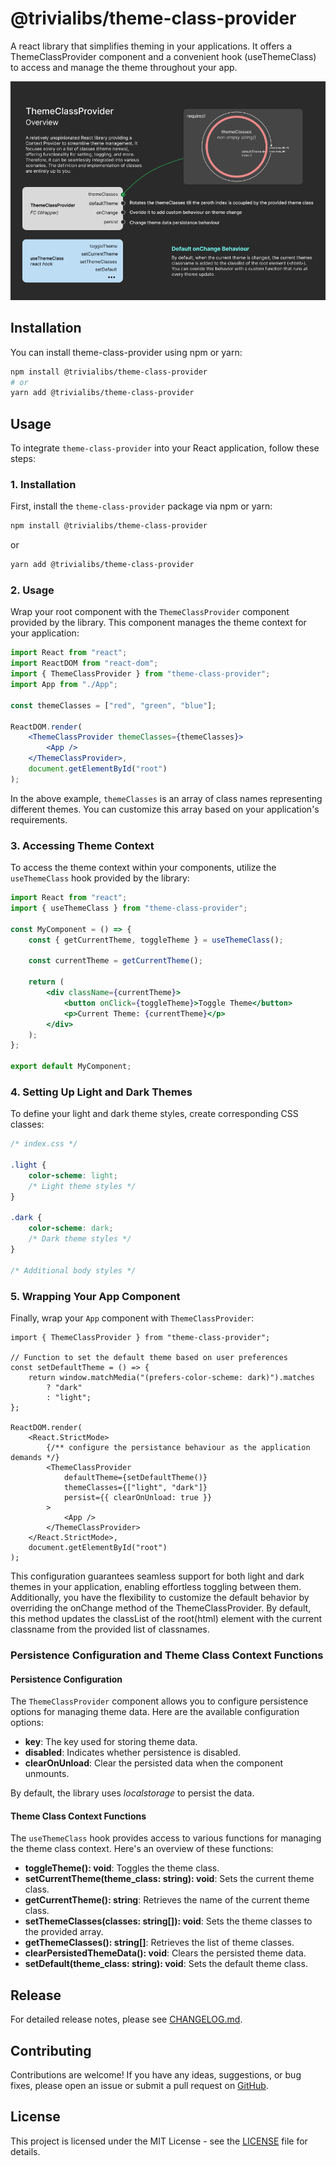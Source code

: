 # @trivialibs/theme-class-provider

A react library that simplifies theming in your applications. It offers a ThemeClassProvider component and a convenient hook (useThemeClass) to access and manage the theme throughout your app.

![Brief Overview](https://github.com/sreed17/theme-class-provider/blob/master/lib_overview.png?raw=true)

## Installation

You can install theme-class-provider using npm or yarn:

```bash
npm install @trivialibs/theme-class-provider
# or
yarn add @trivialibs/theme-class-provider
```

## Usage

To integrate `theme-class-provider` into your React application, follow these steps:

### 1. Installation

First, install the `theme-class-provider` package via npm or yarn:

```bash
npm install @trivialibs/theme-class-provider
```

or

```bash
yarn add @trivialibs/theme-class-provider
```

### 2. Usage

Wrap your root component with the `ThemeClassProvider` component provided by the library. This component manages the theme context for your application:

```jsx
import React from "react";
import ReactDOM from "react-dom";
import { ThemeClassProvider } from "theme-class-provider";
import App from "./App";

const themeClasses = ["red", "green", "blue"];

ReactDOM.render(
    <ThemeClassProvider themeClasses={themeClasses}>
        <App />
    </ThemeClassProvider>,
    document.getElementById("root")
);
```

In the above example, `themeClasses` is an array of class names representing different themes. You can customize this array based on your application's requirements.

### 3. Accessing Theme Context

To access the theme context within your components, utilize the `useThemeClass` hook provided by the library:

```jsx
import React from "react";
import { useThemeClass } from "theme-class-provider";

const MyComponent = () => {
    const { getCurrentTheme, toggleTheme } = useThemeClass();

    const currentTheme = getCurrentTheme();

    return (
        <div className={currentTheme}>
            <button onClick={toggleTheme}>Toggle Theme</button>
            <p>Current Theme: {currentTheme}</p>
        </div>
    );
};

export default MyComponent;
```

### 4. Setting Up Light and Dark Themes

To define your light and dark theme styles, create corresponding CSS classes:

```css
/* index.css */

.light {
    color-scheme: light;
    /* Light theme styles */
}

.dark {
    color-scheme: dark;
    /* Dark theme styles */
}

/* Additional body styles */
```

### 5. Wrapping Your App Component

Finally, wrap your `App` component with `ThemeClassProvider`:

```tsx
import { ThemeClassProvider } from "theme-class-provider";

// Function to set the default theme based on user preferences
const setDefaultTheme = () => {
    return window.matchMedia("(prefers-color-scheme: dark)").matches
        ? "dark"
        : "light";
};

ReactDOM.render(
    <React.StrictMode>
        {/** configure the persistance behaviour as the application demands */}
        <ThemeClassProvider
            defaultTheme={setDefaultTheme()}
            themeClasses={["light", "dark"]}
            persist={{ clearOnUnload: true }}
        >
            <App />
        </ThemeClassProvider>
    </React.StrictMode>,
    document.getElementById("root")
);
```

<p>This configuration guarantees seamless support for both light and dark themes in your application, enabling effortless toggling between them. Additionally, you have the flexibility to customize the default behavior by overriding the onChange method of the ThemeClassProvider. By default, this method updates the classList of the root(html)  element with the current classname from the provided list of classnames.</p>

### Persistence Configuration and Theme Class Context Functions

#### Persistence Configuration

The `ThemeClassProvider` component allows you to configure persistence options for managing theme data. Here are the available configuration options:

-   **key**: The key used for storing theme data.
-   **disabled**: Indicates whether persistence is disabled.
-   **clearOnUnload**: Clear the persisted data when the component unmounts.

By default, the library uses _localstorage_ to persist the data.

#### Theme Class Context Functions

The `useThemeClass` hook provides access to various functions for managing the theme class context. Here's an overview of these functions:

-   **toggleTheme(): void**: Toggles the theme class.
-   **setCurrentTheme(theme_class: string): void**: Sets the current theme class.
-   **getCurrentTheme(): string**: Retrieves the name of the current theme class.
-   **setThemeClasses(classes: string[]): void**: Sets the theme classes to the provided array.
-   **getThemeClasses(): string[]**: Retrieves the list of theme classes.
-   **clearPersistedThemeData(): void**: Clears the persisted theme data.
-   **setDefault(theme_class: string): void**: Sets the default theme class.

## Release

For detailed release notes, please see [CHANGELOG.md](https://github.com/sreed17/theme-class-provider/blob/master/docs/CHANGELOG.md).

## Contributing

Contributions are welcome! If you have any ideas, suggestions, or bug fixes, please open an issue or submit a pull request on [GitHub](https://github.com/sreed17/theme-class-provider).

## License

This project is licensed under the MIT License - see the [LICENSE](https://github.com/sreed17/theme-class-provider/blob/master/LICENSE) file for details.

```

```
